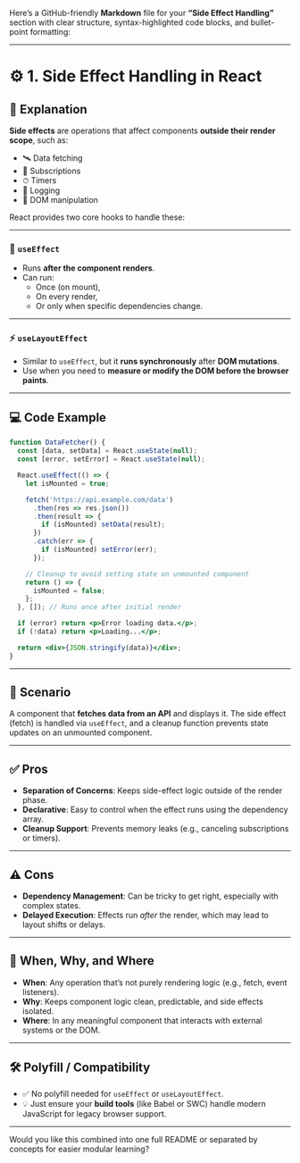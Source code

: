 Here’s a GitHub-friendly **Markdown** file for your **“Side Effect Handling”** section with clear structure, syntax-highlighted code blocks, and bullet-point formatting:

---

# ⚙️ 1. Side Effect Handling in React

## 📖 Explanation

**Side effects** are operations that affect components **outside their render scope**, such as:

- 🛰 Data fetching  
- 🔔 Subscriptions  
- ⏱ Timers  
- 📝 Logging  
- 📏 DOM manipulation  

React provides two core hooks to handle these:

---

### 🔁 `useEffect`

- Runs **after the component renders**.
- Can run:
  - Once (on mount),
  - On every render,
  - Or only when specific dependencies change.

---

### ⚡ `useLayoutEffect`

- Similar to `useEffect`, but it **runs synchronously** after **DOM mutations**.
- Use when you need to **measure or modify the DOM before the browser paints**.

---

## 💻 Code Example

```jsx
function DataFetcher() {
  const [data, setData] = React.useState(null);
  const [error, setError] = React.useState(null);

  React.useEffect(() => {
    let isMounted = true;

    fetch('https://api.example.com/data')
      .then(res => res.json())
      .then(result => {
        if (isMounted) setData(result);
      })
      .catch(err => {
        if (isMounted) setError(err);
      });

    // Cleanup to avoid setting state on unmounted component
    return () => {
      isMounted = false;
    };
  }, []); // Runs once after initial render

  if (error) return <p>Error loading data.</p>;
  if (!data) return <p>Loading...</p>;

  return <div>{JSON.stringify(data)}</div>;
}
```

---

## 🧩 Scenario

A component that **fetches data from an API** and displays it. The side effect (fetch) is handled via `useEffect`, and a cleanup function prevents state updates on an unmounted component.

---

## ✅ Pros

- **Separation of Concerns**: Keeps side-effect logic outside of the render phase.
- **Declarative**: Easy to control when the effect runs using the dependency array.
- **Cleanup Support**: Prevents memory leaks (e.g., canceling subscriptions or timers).

---

## ⚠️ Cons

- **Dependency Management**: Can be tricky to get right, especially with complex states.
- **Delayed Execution**: Effects run *after* the render, which may lead to layout shifts or delays.

---

## 📌 When, Why, and Where

- **When**: Any operation that’s not purely rendering logic (e.g., fetch, event listeners).
- **Why**: Keeps component logic clean, predictable, and side effects isolated.
- **Where**: In any meaningful component that interacts with external systems or the DOM.

---

## 🛠 Polyfill / Compatibility

- ✅ No polyfill needed for `useEffect` or `useLayoutEffect`.
- 💡 Just ensure your **build tools** (like Babel or SWC) handle modern JavaScript for legacy browser support.

---

Would you like this combined into one full README or separated by concepts for easier modular learning?